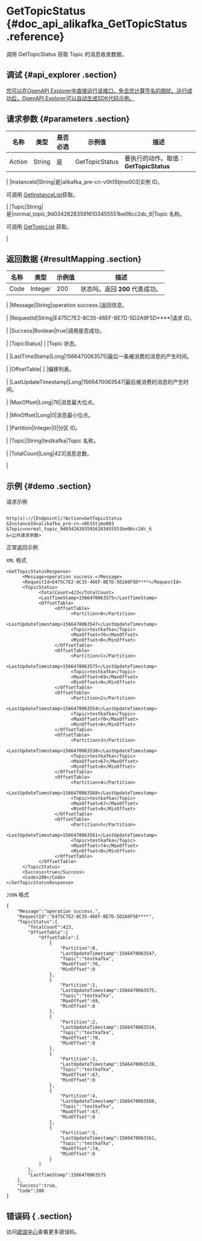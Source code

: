 # GetTopicStatus {#doc_api_alikafka_GetTopicStatus .reference}

调用 GetTopicStatus 获取 Topic 的消息收发数据。

## 调试 {#api_explorer .section}

[您可以在OpenAPI Explorer中直接运行该接口，免去您计算签名的困扰。运行成功后，OpenAPI Explorer可以自动生成SDK代码示例。](https://api.aliyun.com/#product=alikafka&api=GetTopicStatus&type=RPC&version=2018-10-15)

## 请求参数 {#parameters .section}

|名称|类型|是否必选|示例值|描述|
|--|--|----|---|--|
|Action|String|是|GetTopicStatus|要执行的动作。取值：**GetTopicStatus**

 |
|InstanceId|String|是|alikafka\_pre-cn-v0h15tjmo003|实例 ID。

 可调用 [GetInstanceList](https://help.aliyun.com/document_detail/94533.html)获取。

 |
|Topic|String|是|normal\_topic\_9d034262835916103455551be06cc2dc\_6|Topic 名称。

 可调用 [GetTopicList](https://help.aliyun.com/document_detail/94533.html?spm=a2c4g.11186623.2.11.5e374db4Cw7zT7#concept-94533-zh) 获取。

 |

## 返回数据 {#resultMapping .section}

|名称|类型|示例值|描述|
|--|--|---|--|
|Code|Integer|200|状态吗。返回 **200** 代表成功。

 |
|Message|String|operation success.|返回信息。

 |
|RequestId|String|E475C7E2-8C35-46EF-BE7D-5D2A9F5D\*\*\*\*|请求 ID。

 |
|Success|Boolean|true|调用是否成功。

 |
|TopicStatus| | |Topic 状态。

 |
|LastTimeStamp|Long|1566470063575|最后一条被消费的消息的产生时间。

 |
|OffsetTable| | |偏移列表。

 |
|LastUpdateTimestamp|Long|1566470063547|最后被消费的消息的产生时间。

 |
|MaxOffset|Long|76|消息最大位点。

 |
|MinOffset|Long|0|消息最小位点。

 |
|Partition|Integer|0|分区 ID。

 |
|Topic|String|testkafka|Topic 名称。

 |
|TotalCount|Long|423|消息总数。

 |

## 示例 {#demo .section}

请求示例

``` {#request_demo}

http(s)://[Endpoint]/?Action=GetTopicStatus
&InstanceId=alikafka_pre-cn-v0h15tjmo003 
&Topic=normal_topic_9d034262835916103455551be06cc2dc_6
&<公共请求参数>

```

正常返回示例

`XML` 格式

``` {#xml_return_success_demo}
<GetTopicStatusResponse>
	  <Message>operation success.</Message>
	  <RequestId>E475C7E2-8C35-46EF-BE7D-5D2A9F5D****</RequestId>
	  <TopicStatus>
		    <TotalCount>423</TotalCount>
		    <LastTimeStamp>1566470063575</LastTimeStamp>
		    <OffsetTable>
			      <OffsetTable>
				        <Partition>0</Partition>
				        <LastUpdateTimestamp>1566470063547</LastUpdateTimestamp>
				        <Topic>testkafka</Topic>
				        <MaxOffset>76</MaxOffset>
				        <MinOffset>0</MinOffset>
			      </OffsetTable>
			      <OffsetTable>
				        <Partition>1</Partition>
				        <LastUpdateTimestamp>1566470063575</LastUpdateTimestamp>
				        <Topic>testkafka</Topic>
				        <MaxOffset>69</MaxOffset>
				        <MinOffset>0</MinOffset>
			      </OffsetTable>
			      <OffsetTable>
				        <Partition>2</Partition>
				        <LastUpdateTimestamp>1566470063554</LastUpdateTimestamp>
				        <Topic>testkafka</Topic>
				        <MaxOffset>70</MaxOffset>
				        <MinOffset>0</MinOffset>
			      </OffsetTable>
			      <OffsetTable>
				        <Partition>3</Partition>
				        <LastUpdateTimestamp>1566470063538</LastUpdateTimestamp>
				        <Topic>testkafka</Topic>
				        <MaxOffset>67</MaxOffset>
				        <MinOffset>0</MinOffset>
			      </OffsetTable>
			      <OffsetTable>
				        <Partition>4</Partition>
				        <LastUpdateTimestamp>1566470063568</LastUpdateTimestamp>
				        <Topic>testkafka</Topic>
				        <MaxOffset>67</MaxOffset>
				        <MinOffset>0</MinOffset>
			      </OffsetTable>
			      <OffsetTable>
				        <Partition>5</Partition>
				        <LastUpdateTimestamp>1566470063561</LastUpdateTimestamp>
				        <Topic>testkafka</Topic>
				        <MaxOffset>74</MaxOffset>
				        <MinOffset>0</MinOffset>
			      </OffsetTable>
		    </OffsetTable>
	  </TopicStatus>
	  <Success>true</Success>
	  <Code>200</Code>
</GetTopicStatusResponse>
```

`JSON` 格式

``` {#json_return_success_demo}
{
	"Message":"operation success.",
	"RequestId":"E475C7E2-8C35-46EF-BE7D-5D2A9F5D****",
	"TopicStatus":{
		"TotalCount":423,
		"OffsetTable":{
			"OffsetTable":[
				{
					"Partition":0,
					"LastUpdateTimestamp":1566470063547,
					"Topic":"testkafka",
					"MaxOffset":76,
					"MinOffset":0
				},
				{
					"Partition":1,
					"LastUpdateTimestamp":1566470063575,
					"Topic":"testkafka",
					"MaxOffset":69,
					"MinOffset":0
				},
				{
					"Partition":2,
					"LastUpdateTimestamp":1566470063554,
					"Topic":"testkafka",
					"MaxOffset":70,
					"MinOffset":0
				},
				{
					"Partition":3,
					"LastUpdateTimestamp":1566470063538,
					"Topic":"testkafka",
					"MaxOffset":67,
					"MinOffset":0
				},
				{
					"Partition":4,
					"LastUpdateTimestamp":1566470063568,
					"Topic":"testkafka",
					"MaxOffset":67,
					"MinOffset":0
				},
				{
					"Partition":5,
					"LastUpdateTimestamp":1566470063561,
					"Topic":"testkafka",
					"MaxOffset":74,
					"MinOffset":0
				}
			]
		},
		"LastTimeStamp":1566470063575
	},
	"Success":true,
	"Code":200
}
```

## 错误码 { .section}

访问[错误中心](https://error-center.aliyun.com/status/product/alikafka)查看更多错误码。

